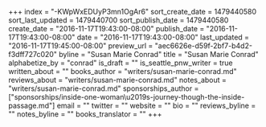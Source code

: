 +++
index = "-KWpWxEDUyP3mn1OgAr6"
sort_create_date = 1479440580
sort_last_updated = 1479440700
sort_publish_date = 1479440580
create_date = "2016-11-17T19:43:00-08:00"
publish_date = "2016-11-17T19:43:00-08:00"
date = "2016-11-17T19:43:00-08:00"
last_updated = "2016-11-17T19:45:00-08:00"
preview_url = "aec6626e-d59f-2bf7-b4d2-f3dff727c020"
byline = "Susan Marie Conrad"
title = "Susan Marie Conrad"
alphabetize_by = "conrad"
is_draft = ""
is_seattle_pnw_writer = true
written_about = ""
books_author = "writers/susan-marie-conrad.md"
reviews_about = "writers/susan-marie-conrad.md"
notes_about = "writers/susan-marie-conrad.md"
sponsorships_author = ["sponsorships/inside-one-woman\u2019s-journey-though-the-inside-passage.md"]
email = ""
twitter = ""
website = ""
bio = ""
reviews_byline = ""
notes_byline = ""
books_translator = ""
+++
